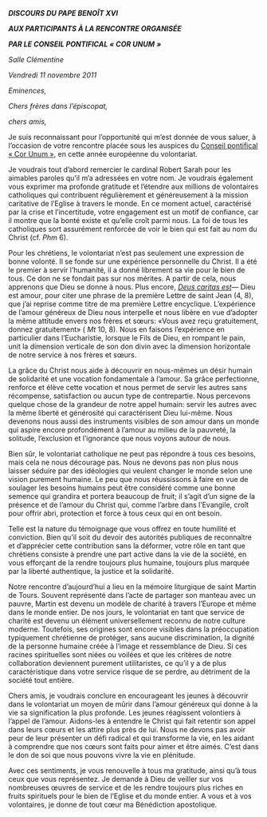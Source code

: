 ***DISCOURS DU PAPE BENOÎT XVI***

***AUX PARTICIPANTS À LA RENCONTRE ORGANISÉE***

***PAR LE CONSEIL PONTIFICAL « COR UNUM*** ***»***

*Salle Clémentine*

*Vendredi 11 novembre 2011*

*Eminences,*

*Chers frères dans l’épiscopat,*

*chers amis,*

Je suis reconnaissant pour l’opportunité qui m’est donnée de vous saluer, à l’occasion de votre rencontre placée sous les auspices du [Conseil pontifical « Cor Unum »](http://www.vatican.va/roman_curia/pontifical_councils/corunum/corunum_fr/index_fr.htm), en cette année européenne du volontariat.

Je voudrais tout d’abord remercier le cardinal Robert Sarah pour les aimables paroles qu’il m’a adressées en votre nom. Je voudrais également vous exprimer ma profonde gratitude et l’étendre aux millions de volontaires catholiques qui contribuent régulièrement et généreusement à la mission caritative de l’Eglise à travers le monde. En ce moment actuel, caractérisé par la crise et l’incertitude, votre engagement est un motif de confiance, car il montre que la bonté existe et qu’elle croît parmi nous. La foi de tous les catholiques sort assurément renforcée de voir le bien qui est fait au nom du Christ (cf. *Phm* 6).

Pour les chrétiens, le volontariat n’est pas seulement une expression de bonne volonté. Il se fonde sur une expérience personnelle du Christ. Il a été le premier à servir l’humanité, il a donné librement sa vie pour le bien de tous. Ce don ne se fondait pas sur nos mérites. A partir de cela, nous apprenons que Dieu se donne à nous. Plus encore, *[Deus caritas est](/content/benedict-xvi/fr/encyclicals/documents/hf_ben-xvi_enc_20051225_deus-caritas-est.html)*— Dieu est amour, pour citer une phrase de la première Lettre de saint Jean (4, 8), que j’ai reprise comme titre de ma première Lettre encyclique. L’expérience de l’amour généreux de Dieu nous interpelle et nous libère en vue d’adopter la même attitude envers nos frères et sœurs: «Vous avez reçu gratuitement, donnez gratuitement» ( *Mt* 10, 8). Nous en faisons l’expérience en particulier dans l’Eucharistie, lorsque le Fils de Dieu, en rompant le pain, unit la dimension verticale de son don divin avec la dimension horizontale de notre service à nos frères et sœurs.

La grâce du Christ nous aide à découvrir en nous-mêmes un désir humain de solidarité et une vocation fondamentale à l’amour. Sa grâce perfectionne, renforce et élève cette vocation et nous permet de servir les autres sans récompense, satisfaction ou aucun type de contrepartie. Nous percevons quelque chose de la grandeur de notre appel humain: servir les autres avec la même liberté et générosité qui caractérisent Dieu lui-même. Nous devenons nous aussi des instruments visibles de son amour dans un monde qui aspire encore profondément à l’amour au milieu de la pauvreté, la solitude, l’exclusion et l’ignorance que nous voyons autour de nous.

Bien sûr, le volontariat catholique ne peut pas répondre à tous ces besoins, mais cela ne nous décourage pas. Nous ne devons pas non plus nous laisser séduire par des idéologies qui veulent changer le monde selon une vision purement humaine. Le peu que nous réussissons à faire en vue de soulager les besoins humains peut être considéré comme une bonne semence qui grandira et portera beaucoup de fruit; il s’agit d’un signe de la présence et de l’amour du Christ qui, comme l’arbre dans l’Evangile, croît pour offrir abri, protection et force à tous ceux qui en ont besoin.

Telle est la nature du témoignage que vous offrez en toute humilité et conviction. Bien qu’il soit du devoir des autorités publiques de reconnaître et d’apprécier cette contribution sans la déformer, votre rôle en tant que chrétiens consiste à prendre une part active dans la vie de la société, en vous efforçant de la rendre toujours plus humaine, toujours plus marquée par la liberté authentique, la justice et la solidarité.

Notre rencontre d’aujourd’hui a lieu en la mémoire liturgique de saint Martin de Tours. Souvent représenté dans l’acte de partager son manteau avec un pauvre, Martin est devenu un modèle de charité à travers l’Europe et même dans le monde entier. De nos jours, le volontariat en tant que service de charité est devenu un élément universellement reconnu de notre culture moderne. Toutefois, ses origines sont encore visibles dans la préoccupation typiquement chrétienne de protéger, sans aucune discrimination, la dignité de la personne humaine créée à l’image et ressemblance de Dieu. Si ces racines spirituelles sont niées ou voilées et que les critères de notre collaboration deviennent purement utilitaristes, ce qu’il y a de plus caractéristique dans votre service risque de se perdre, au détriment de la société tout entière.

Chers amis, je voudrais conclure en encourageant les jeunes à découvrir dans le volontariat un moyen de mûrir dans l’amour généreux qui donne à la vie sa signification la plus profonde. Les jeunes réagissent volontiers à l’appel de l’amour. Aidons-les à entendre le Christ qui fait retentir son appel dans leurs cœurs et les attire plus près de lui. Nous ne devons pas avoir peur de leur présenter un défi radical et qui transforme la vie, en les aidant à comprendre que nos cœurs sont faits pour aimer et être aimés. C’est dans le don de soi que nous pouvons vivre la vie en plénitude.

Avec ces sentiments, je vous renouvelle à tous ma gratitude, ainsi qu’à tous ceux que vous représentez. Je demande à Dieu de veiller sur vos nombreuses œuvres de service et de les rendre toujours plus riches en fruits spirituels pour le bien de l’Eglise et du monde entier. A vous et à vos volontaires, je donne de tout cœur ma Bénédiction apostolique.